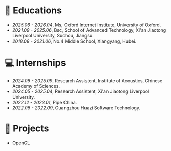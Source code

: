
# 📖 Educations
- *2025.06 - 2026.04*, Ms, Oxford Internet Institute, University of Oxford.
- *2021.09 - 2025.06*, Bsc, School of Advanced Technology, Xi'an Jiaotong Liverpool University, Suchou, Jiangsu.
- *2018.09 - 2021.06*, No.4 Middle School, Xiangyang, Hubei.

# 💻 Internships
- *2024.06 - 2025.09*, Research Assistent, Institute of Acoustics, Chinese Academy of Sciences.
- *2024.05 - 2025.04*, Research Assistent, Xi'an Jiaotong Liverpool University.
- *2022.12 - 2023.01*, Pipe China.
- *2022.06 - 2022.09*, Guangzhou Huazi Software Technology.


# 💬 Projects
- OpenGL

